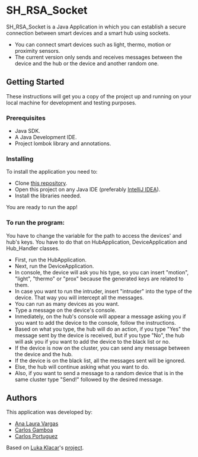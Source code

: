 # SH_RSA_Socket

SH_RSA_Socket is a Java Application in which you can establish a secure connection between smart devices and a smart hub using sockets.
 - You can connect smart devices such as light, thermo, motion or proximity sensors.
 - The current version only sends and receives messages between the device and the hub or the device and another random one.

## Getting Started

These instructions will get you a copy of the project up and running on your local machine for development and testing purposes.

### Prerequisites

 - Java SDK.
 - A Java Development IDE.
 - Project lombok library and annotations.

### Installing

To install the application you need to:
 - Clone [this repository][project_repo].
 - Open this project on any Java IDE (preferably [IntelliJ IDEA]).
 - Install the libraries needed.

You are ready to run the app!

### To run the program:

You have to change the variable for the path to access the devices' and hub's  keys. You have to do that on HubApplication, DeviceApplication and Hub_Handler classes.

 - First, run the HubApplication.
 - Next, run the DeviceApplication.
 - In console, the device will ask you his type, so you can insert "motion", "light", "thermo" or "prox" because the generated keys are related to them.
 - In case you want to run the intruder, insert "intruder" into the type of the device. That way you will intercept all the messages.
 - You can run as many devices as you want.
 - Type a message on the device's console.
 - Inmediately, on the hub's console will appear a message asking you if you want to add the device to the console, follow the instructions.
 - Based on what you type, the hub will do an action, if you type "Yes" the message sent by the device is received, but if you type "No", the hub will ask you if you want to add the device to the black list or no.
 - If the device is now on the cluster, you can send any message between the device and the hub.
 - If the device is on the black list, all the messages sent will be ignored.
 - Else, the hub will continue asking what you want to do.
 - Also, if you want to send a message to a random device that is in the same cluster type "Send!" followed by the desired message.

## Authors

This application was developed by:

  - [Ana Laura Vargas][analau05]
  - [Carlos Gamboa][carlos-gamboa]
  - [Carlos Portuguez][KarmanXV]
  
Based on [Luka Klacar][lklacar]'s [project][luka's_repo].

[//]: # (These are reference links used in the body of this note and get stripped out when the markdown processor does its job. There is no need to format nicely because it shouldn't be seen. Thanks SO - http://stackoverflow.com/questions/4823468/store-comments-in-markdown-syntax)

   [lklacar]: <https://github.com/lklacar>
   [analau05]: <https://github.com/analau05>
   [carlos-gamboa]: <https://github.com/carlos-gamboa>
   [KarmanXV]: <https://github.com/KarmanXV>

   [IntelliJ IDEA]: <https://www.jetbrains.com/idea/>
   [project_repo]: <https://github.com/carlos-gamboa/SH_RSA_Socket>
   [luka's_repo]: <https://github.com/lklacar/java-rsa-socket-chat>

